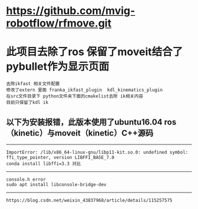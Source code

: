 # https://github.com/mvig-robotflow/rfmove.git
# 此项目去除了ros 保留了moveit结合了pybullet作为显示页面
    去除ikfast 相关文件配置
    修改了extern 里面 franka_ikfast_plugin  kdl_kinematics_plugin
    在src文件目录下 python文件夹下面的cmakelist去除 ik相关内容
    目前只保留了kdl ik

## 以下为安装报错，此版本使用了ubuntu16.04 ros（kinetic）与moveit（kinetic）C++源码 
----------------------------------
    ImportError: /lib/x86_64-linux-gnu/libp11-kit.so.0: undefined symbol: ffi_type_pointer, version LIBFFI_BASE_7.0
    conda install libffi=3.3 对比
----------------------------------
    console.h error
    sudo apt install libconsole-bridge-dev
----------------------------------
    https://blog.csdn.net/weixin_43837968/article/details/115257575